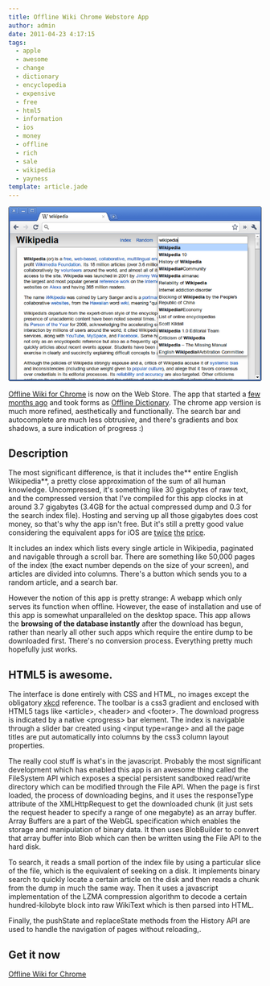 ```yaml
---
title: Offline Wiki Chrome Webstore App
author: admin
date: 2011-04-23 4:17:15
tags: 
  - apple
  - awesome
  - change
  - dictionary
  - encyclopedia
  - expensive
  - free
  - html5
  - information
  - ios
  - money
  - offline
  - rich
  - sale
  - wikipedia
  - yayness
template: article.jade
---
```


[![](Wikipedia-Google-Chrome_019.png "Wikipedia - Google Chrome_019")](https://chrome.google.com/webstore/detail/kchecgcglnoohbdghckmcbefllnibadd?hl=en)

[Offline Wiki for Chrome](https://chrome.google.com/webstore/detail/kchecgcglnoohbdghckmcbefllnibadd?hl=en) is now on the Web Store. The app that started a [few months ago](2011/02/html5-offline-wikipedia-reader-and-help-me-win-a-cr-48/) and took forms as [Offline Dictionary](https://chrome.google.com/webstore/detail/mplnjjdpheipggojikpifkibnoaakkii). The chrome app version is much more refined, aesthetically and functionally. The search bar and autocomplete are much less obtrusive, and there's gradients and box shadows, a sure indication of progress :)

## Description

The most significant difference, is that it includes the** entire English Wikipedia**, a pretty close approximation of the sum of all human knowledge. Uncompressed, it's something like 30 gigabytes of raw text, and the compressed version that I've compiled for this app clocks in at around 3.7 gigabytes (3.4GB for the actual compressed dump and 0.3 for the search index file). Hosting and serving up all those gigabytes does cost money, so that's why the app isn't free. But it's still a pretty good value considering the equivalent apps for iOS are [twice](http://www.brilliantish.com/allofwiki/) [the](http://itunes.apple.com/us/app/wikipedia-offline-for-ipad/id384022310?mt=8) [price](http://itunes.apple.com/us/app/encyclopedia/id288141564?mt=8).

It includes an index which lists every single article in Wikipedia, paginated and navigable through a scroll bar. There are something like 50,000 pages of the index (the exact number depends on the size of your screen), and articles are divided into columns. There's a button which sends you to a random article, and a search bar.

However the notion of this app is pretty strange: A webapp which only serves its function when offline. However, the ease of installation and use of this app is somewhat unparalleled on the desktop space. This app allows the **browsing of the database instantly** after the download has begun, rather than nearly all other such apps which require the entire dump to be downloaded first. There's no conversion process. Everything pretty much hopefully just works.

## HTML5 is awesome.

The interface is done entirely with CSS and HTML, no images except the obligatory [xkcd](http://xkcd.com/214/) reference. The toolbar is a css3 gradient and enclosed with HTML5 tags like &lt;article&gt;, &lt;header&gt; and &lt;footer&gt;. The download progress is indicated by a native &lt;progress&gt; bar element. The index is navigable through a slider bar created using &lt;input type=range&gt; and all the page titles are put automatically into columns by the css3 column layout properties.

The really cool stuff is what's in the javascript. Probably the most significant development which has enabled this app is an awesome thing called the FileSystem API which exposes a special persistent sandboxed read/write directory which can be modified through the File API. When the page is first loaded, the process of downloading begins, and it uses the responseType attribute of the XMLHttpRequest to get the downloaded chunk (it just sets the request header to specify a range of one megabyte) as an array buffer. Array Buffers are a part of the WebGL specification which enables the storage and manipulation of binary data. It then uses BlobBuilder to convert that array buffer into Blob which can then be written using the File API to the hard disk.

To search, it reads a small portion of the index file by using a particular slice of the file, which is the equivalent of seeking on a disk. It implements binary search to quickly locate a certain article on the disk and then reads a chunk from the dump in much the same way. Then it uses a javascript implementation of the LZMA compression algorithm to decode a certain hundred-kilobyte block into raw WikiText which is then parsed into HTML.

Finally, the pushState and replaceState methods from the History API are used to handle the navigation of pages without reloading,.

## Get it now

[Offline Wiki for Chrome](https://chrome.google.com/webstore/detail/kchecgcglnoohbdghckmcbefllnibadd?hl=en)

&nbsp;

&nbsp;

&nbsp;

&nbsp;

